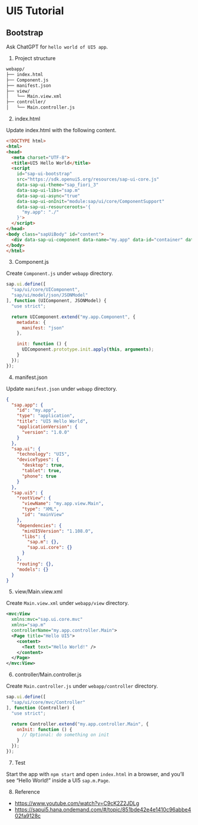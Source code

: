 # UI5 Tutorial

## Bootstrap

Ask ChatGPT for `hello world of UI5 app`.

1. Project structure

```sh
webapp/
├── index.html
├── Component.js
├── manifest.json
├── view/
│   └── Main.view.xml
├── controller/
│   └── Main.controller.js
```

2. index.html

Update index.html with the following content.

```html
<!DOCTYPE html>
<html>
<head>
  <meta charset="UTF-8">
  <title>UI5 Hello World</title>
  <script
    id="sap-ui-bootstrap"
    src="https://sdk.openui5.org/resources/sap-ui-core.js"
    data-sap-ui-theme="sap_fiori_3"
    data-sap-ui-libs="sap.m"
    data-sap-ui-async="true"
    data-sap-ui-onInit="module:sap/ui/core/ComponentSupport"
    data-sap-ui-resourceroots='{
      "my.app": "./"
    }'>
  </script>
</head>
<body class="sapUiBody" id="content">
  <div data-sap-ui-component data-name="my.app" data-id="container" data-settings='{"id" : "myApp"}'></div>
</body>
</html>
```

3. Component.js

Create `Component.js` under `webapp` directory.

```javascript
sap.ui.define([
  "sap/ui/core/UIComponent",
  "sap/ui/model/json/JSONModel"
], function (UIComponent, JSONModel) {
  "use strict";

  return UIComponent.extend("my.app.Component", {
    metadata: {
      manifest: "json"
    },

    init: function () {
      UIComponent.prototype.init.apply(this, arguments);
    }
  });
});
```

4. manifest.json

Update `manifest.json` under `webapp` directory.

```json
{
  "sap.app": {
    "id": "my.app",
    "type": "application",
    "title": "UI5 Hello World",
    "applicationVersion": {
      "version": "1.0.0"
    }
  },
  "sap.ui": {
    "technology": "UI5",
    "deviceTypes": {
      "desktop": true,
      "tablet": true,
      "phone": true
    }
  },
  "sap.ui5": {
    "rootView": {
      "viewName": "my.app.view.Main",
      "type": "XML",
      "id": "mainView"
    },
    "dependencies": {
      "minUI5Version": "1.108.0",
      "libs": {
        "sap.m": {},
        "sap.ui.core": {}
      }
    },
    "routing": {},
    "models": {}
  }
}
```

5. view/Main.view.xml

Create `Main.view.xml` under `webapp/view` directory.

```xml
<mvc:View
  xmlns:mvc="sap.ui.core.mvc"
  xmlns="sap.m"
  controllerName="my.app.controller.Main">
  <Page title="Hello UI5">
    <content>
      <Text text="Hello World!" />
    </content>
  </Page>
</mvc:View>
```

6. controller/Main.controller.js

Create `Main.controller.js` under `webapp/controller` directory.

```javascript
sap.ui.define([
  "sap/ui/core/mvc/Controller"
], function (Controller) {
  "use strict";

  return Controller.extend("my.app.controller.Main", {
    onInit: function () {
      // Optional: do something on init
    }
  });
});
```

7. Test

Start the app with `npm start` and open `index.html` in a browser, and you’ll see “Hello World!” inside a UI5 `sap.m.Page`.

8. Reference

- https://www.youtube.com/watch?v=C9cK2Z2JDLg
- https://sapui5.hana.ondemand.com/#/topic/851bde42e4e1410c96abbe402fa9128c